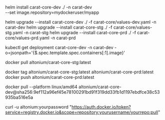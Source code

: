 helm install carat-core-dev ./ -n carat-dev \
  --set image.repository=mydockeruser/myapp




  helm upgrade --install carat-core-dev ./ -f carat-core/values-dev.yaml -n carat-dev
  helm upgrade --install carat-core-stg ./ -f carat-core/values-stg.yaml -n carat-stg
  helm upgrade --install carat-core-prd ./ -f carat-core/values-prd.yaml -n carat-prd



kubectl get deployment carat-core-dev -n carat-dev -o=jsonpath='{$.spec.template.spec.containers[:1].image}'

   
docker pull altonium/carat-core-stg:latest

docker tag altonium/carat-core-stg:latest altonium/carat-core-prd:latest
docker push altonium/carat-core-prd:latest


docker pull  --platform linux/amd64 altonium/carat-core-dev@sha256:9ef112a96ef45e78100291bd91f319dd33fb1d1197ebdfce38c53935ba516e5a






curl -u altonium:yourpassword "https://auth.docker.io/token?service=registry.docker.io&scope=repository:yourusername/yourrepo:pull"
